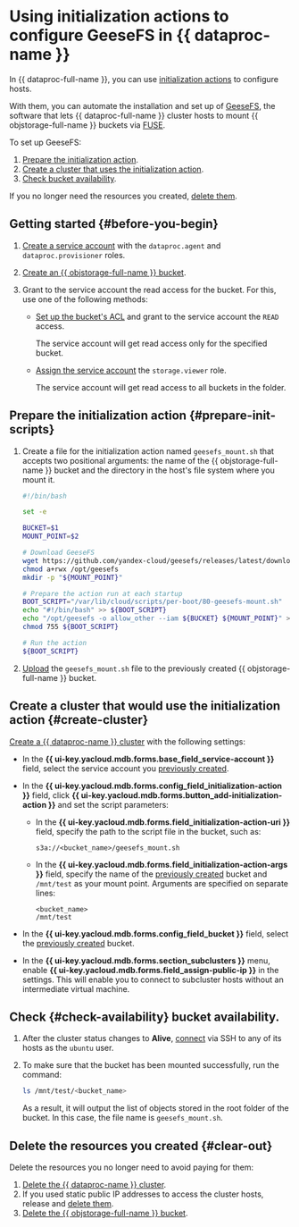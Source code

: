 # Using initialization actions to configure GeeseFS in {{ dataproc-name }}


In {{ dataproc-full-name }}, you can use [initialization actions](../../data-proc/concepts/init-action.md) to configure hosts.

With them, you can automate the installation and set up of [GeeseFS](../../storage/tools/geesefs.md), the software that lets {{ dataproc-full-name }} cluster hosts to mount {{ objstorage-full-name }} buckets via [FUSE](https://en.wikipedia.org/wiki/Filesystem_in_Userspace).

To set up GeeseFS:

1. [Prepare the initialization action](#prepare-init-scripts).
1. [Create a cluster that uses the initialization action](#create-cluster).
1. [Check bucket availability](#check-availability).

If you no longer need the resources you created, [delete them](#clear-out).

## Getting started {#before-you-begin}

1. [Create a service account](../../iam/operations/sa/create.md) with the `dataproc.agent` and `dataproc.provisioner` roles.

1. [Create an {{ objstorage-full-name }} bucket](../../storage/operations/buckets/create.md).

1. Grant to the service account the read access for the bucket. For this, use one of the following methods:

   * [Set up the bucket's ACL](../../storage/operations/buckets/edit-acl.md) and grant to the service account the `READ` access.

      The service account will get read access only for the specified bucket.

   * [Assign the service account](../../iam/operations/sa/assign-role-for-sa.md) the `storage.viewer` role.

      The service account will get read access to all buckets in the folder.

## Prepare the initialization action {#prepare-init-scripts}

1. Create a file for the initialization action named `geesefs_mount.sh` that accepts two positional arguments: the name of the {{ objstorage-full-name }} bucket and the directory in the host's file system where you mount it.

   ```bash
   #!/bin/bash

   set -e

   BUCKET=$1
   MOUNT_POINT=$2

   # Download GeeseFS
   wget https://github.com/yandex-cloud/geesefs/releases/latest/download/geesefs-linux-amd64 -O /opt/geesefs
   chmod a+rwx /opt/geesefs
   mkdir -p "${MOUNT_POINT}"

   # Prepare the action run at each startup
   BOOT_SCRIPT="/var/lib/cloud/scripts/per-boot/80-geesefs-mount.sh"
   echo "#!/bin/bash" >> ${BOOT_SCRIPT}
   echo "/opt/geesefs -o allow_other --iam ${BUCKET} ${MOUNT_POINT}" >> ${BOOT_SCRIPT}
   chmod 755 ${BOOT_SCRIPT}

   # Run the action
   ${BOOT_SCRIPT}
   ```

1. [Upload](../../storage/operations/objects/upload.md) the `geesefs_mount.sh` file to the previously created {{ objstorage-full-name }} bucket.

## Create a cluster that would use the initialization action {#create-cluster}

[Create a {{ dataproc-name }} cluster](../../data-proc/operations/cluster-create.md) with the following settings:

* In the **{{ ui-key.yacloud.mdb.forms.base_field_service-account }}** field, select the service account you [previously created](#before-you-begin).
* In the **{{ ui-key.yacloud.mdb.forms.config_field_initialization-action }}** field, click **{{ ui-key.yacloud.mdb.forms.button_add-initialization-action }}** and set the script parameters:

   * In the **{{ ui-key.yacloud.mdb.forms.field_initialization-action-uri }}** field, specify the path to the script file in the bucket, such as:

      ```http
      s3a://<bucket_name>/geesefs_mount.sh
      ```

   * In the **{{ ui-key.yacloud.mdb.forms.field_initialization-action-args }}** field, specify the name of the [previously created](#before-you-begin) bucket and `/mnt/test` as your mount point. Arguments are specified on separate lines:

      ```text
      <bucket_name>
      /mnt/test
      ```

* In the **{{ ui-key.yacloud.mdb.forms.config_field_bucket }}** field, select the [previously created](#before-you-begin) bucket.

* In the **{{ ui-key.yacloud.mdb.forms.section_subclusters }}** menu, enable **{{ ui-key.yacloud.mdb.forms.field_assign-public-ip }}** in the settings. This will enable you to connect to subcluster hosts without an intermediate virtual machine.

## Check {#check-availability} bucket availability.

1. After the cluster status changes to **Alive**, [connect](../../data-proc/operations/connect.md#data-proc-ssh) via SSH to any of its hosts as the `ubuntu` user.

1. To make sure that the bucket has been mounted successfully, run the command:

   ```bash
   ls /mnt/test/<bucket_name>
   ```

   As a result, it will output the list of objects stored in the root folder of the bucket. In this case, the file name is `geesefs_mount.sh`.

## Delete the resources you created {#clear-out}

Delete the resources you no longer need to avoid paying for them:

1. [Delete the {{ dataproc-name }} cluster](../../data-proc/operations/cluster-delete.md).
1. If you used static public IP addresses to access the cluster hosts, release and [delete them](../../vpc/operations/address-delete.md).
1. [Delete the {{ objstorage-full-name }} bucket](../../storage/operations/buckets/delete.md).

